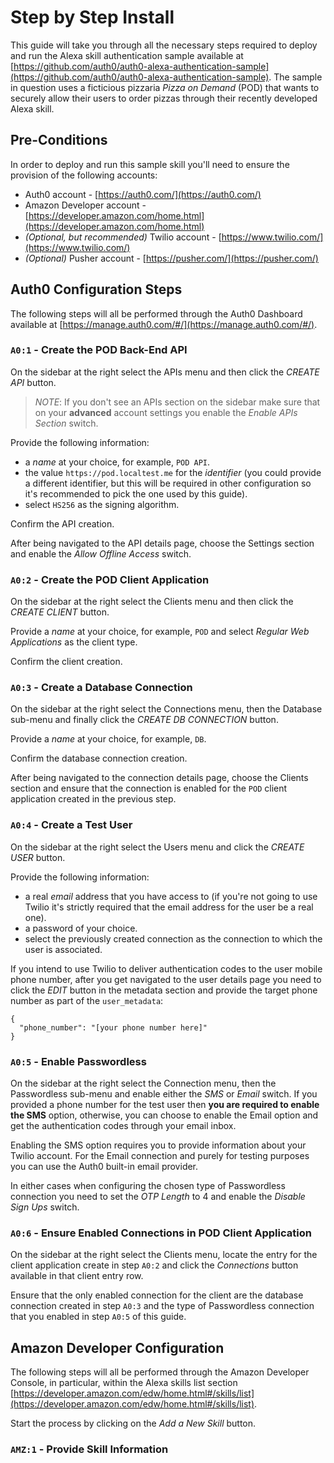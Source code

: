 # Step by Step Install

This guide will take you through all the necessary steps required to deploy and run the Alexa skill authentication sample available at [https://github.com/auth0/auth0-alexa-authentication-sample](https://github.com/auth0/auth0-alexa-authentication-sample). The sample in question uses a ficticious pizzaria *Pizza on Demand* (POD) that wants to securely allow their users to order pizzas through their recently developed Alexa skill.

## Pre-Conditions

In order to deploy and run this sample skill you'll need to ensure the provision of the following accounts:

* Auth0 account - [https://auth0.com/](https://auth0.com/)
* Amazon Developer account - [https://developer.amazon.com/home.html](https://developer.amazon.com/home.html)
* *(Optional, but recommended)* Twilio account - [https://www.twilio.com/](https://www.twilio.com/)
* *(Optional)* Pusher account - [https://pusher.com/](https://pusher.com/)

## Auth0 Configuration Steps

The following steps will all be performed through the Auth0 Dashboard available at [https://manage.auth0.com/#/](https://manage.auth0.com/#/).

### `A0:1` - Create the POD Back-End API

On the sidebar at the right select the APIs menu and then click the *CREATE API* button.

> *NOTE*: If you don't see an APIs section on the sidebar make sure that on your **advanced** account settings you enable the *Enable APIs Section* switch.

Provide the following information:

* a *name* at your choice, for example, `POD API`.
* the value `https://pod.localtest.me` for the *identifier* (you could provide a different identifier, but this will be required in other configuration so it's recommended to pick the one used by this guide).
* select `HS256` as the signing algorithm.

Confirm the API creation.

After being navigated to the API details page, choose the Settings section and enable the *Allow Offline Access* switch.

### `A0:2` - Create the POD Client Application

On the sidebar at the right select the Clients menu and then click the *CREATE CLIENT* button.

Provide a *name* at your choice, for example, `POD` and select *Regular Web Applications*  as the client type.

Confirm the client creation.

### `A0:3` - Create a Database Connection

On the sidebar at the right select the Connections menu, then the Database sub-menu and finally click the *CREATE DB CONNECTION* button.

Provide a *name* at your choice, for example, `DB`.

Confirm the database connection creation.

After being navigated to the connection details page, choose the Clients section and ensure that the connection is enabled for the `POD` client application created in the previous step.

### `A0:4` - Create a Test User

On the sidebar at the right select the Users menu and click the *CREATE USER* button.

Provide the following information:

* a real *email* address that you have access to (if you're not going to use Twilio it's strictly required that the email address for the user be a real one).
* a password of your choice.
* select the previously created connection as the connection to which the user is associated.

If you intend to use Twilio to deliver authentication codes to the user mobile phone number, after you get navigated to the user details page you need to click the *EDIT* button in the metadata section and provide the target phone number as part of the `user_metadata`:

```
{
  "phone_number": "[your phone number here]"
}
```

### `A0:5` - Enable Passwordless

On the sidebar at the right select the Connection menu, then the Passwordless sub-menu and enable either the *SMS* or *Email* switch. If you provided a phone number for the test user then **you are required to enable the SMS** option, otherwise, you can choose to enable the Email option and get the authentication codes through your email inbox.

Enabling the SMS option requires you to provide information about your Twilio account. For the Email connection and purely for testing purposes you can use the Auth0 built-in email provider.

In either cases when configuring the chosen type of Passwordless connection you need to set the *OTP Length* to 4 and enable the *Disable Sign Ups* switch.

### `A0:6` - Ensure Enabled Connections in POD Client Application

On the sidebar at the right select the Clients menu, locate the entry for the client application create in step `A0:2` and click the *Connections* button available in that client entry row.

Ensure that the only enabled connection for the client are the database connection created in step `A0:3` and the type of Passwordless connection that you enabled in step `A0:5` of this guide.

## Amazon Developer Configuration

The following steps will all be performed through the Amazon Developer Console, in particular, within the Alexa skills list section [https://developer.amazon.com/edw/home.html#/skills/list](https://developer.amazon.com/edw/home.html#/skills/list).

Start the process by clicking on the *Add a New Skill* button.

### `AMZ:1` - Provide Skill Information
